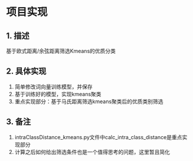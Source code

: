 # 项目实现
## 1. 描述
基于欧式距离/余弦距离筛选Kmeans的优质分类
## 2. 具体实现
1. 简单修改词向量训练模型，并保存
2. 基于训练好的模型，实现kmeans聚类  
3. 重点实现部分：基于马氏距离筛选kmeans聚类后的优质类别筛选
## 3. 备注
1. intraClassDistance_kmeans.py文件中calc_intra_class_distance是重点实现部分
2. 计算之后如何给出筛选条件也是一个值得思考的问题，这里暂且简化